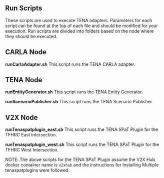 ## Run Scripts
These scripts are used to execute TENA adapters. Parameters for each script can be found at the top of each file and should be modified for your execution. Run scripts are divided into folders based on the node where they should be executed.

## CARLA Node
**runCarlaAdapter.sh**
This script runs the TENA CARLA adapter. 

## TENA Node
**runEntityGenerator.sh**
This script runs the TENA Entity Generator.

**runScenarioPublisher.sh**
This script runs the TENA Scenario Publisher

## V2X Node
**runTenaspatplugin_east.sh**
This script runs the TENA SPaT Plugin for the TFHRC East Intersection.

**runTenaspatplugin_west.sh**
This script runs the TENA SPaT Plugin for the TFHRC West Intersection.

NOTE: The above scripts for the TENA SPaT Plugin assume the V2X Hub docker container name is `v2xhub` and the instructions for Installing Multiple tenaspatplugins were followed. 

